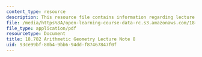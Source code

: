 ```yaml
---
content_type: resource
description: This resource file contains information regarding lecture note 8.
file: /media/https%3A/open-learning-course-data-rc.s3.amazonaws.com/18-782-introduction-to-arithmetic-geometry-fall-2013/93ce99bf80b49bb694ddf87467847f0f_MIT18_782F13_lec8.pdf
file_type: application/pdf
resourcetype: Document
title: 18.782 Arithmetic Geometry Lecture Note 8
uid: 93ce99bf-80b4-9bb6-94dd-f87467847f0f
---
```

